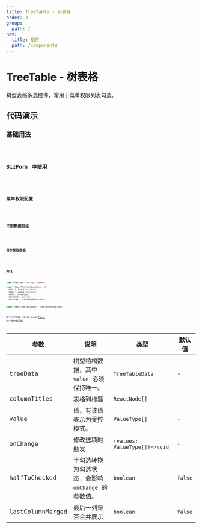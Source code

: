 ```yaml
---
title: TreeTable - 树表格
order: 3
group:
  path: /
nav:
  title: 组件
  path: /components
---
```


# TreeTable - 树表格

树型表格多选控件，常用于菜单权限列表勾选。

## 代码演示

### 基础用法

<code src='./demos/basic.tsx' />

### BizForm 中使用

<code src='./demos/bizform-1.tsx' />

### 菜单权限配置

<code src='./demos/menu-authorize.tsx' />

### 不限数据层级

<code src='./demos/multiple.tsx' />

### 异步获取数据

<code src='./demos/async.tsx' />

## API

```typescript
type ValueType = string | number;

export type TreeTableDataItem = {
  title?: React.ReactNode;
  label?: React.ReactNode;
  value: ValueType;
  disabled?: boolean;
  children?: TreeTableDataItem[];
};

export type TreeTableData = TreeTableDataItem[];
```

除了以下参数，还支持 antd [Table](https://ant.design/components/table-cn/) 的一些参数配置。

| 参数 | 说明 | 类型 | 默认值 |
| --- | --- | --- | --- |
| treeData | 树型结构数据，其中 `value` 必须保持唯一。 | `TreeTableData` | - |
| columnTitles | 表格列标题 | `ReactNode[]` | - |
| value | 值，有该值表示为受控模式。 | `ValueType[]` | `-` |
| onChange | 修改选项时触发 | `(values: ValueType[])=>void` | `-` |
| halfToChecked | 半勾选转换为勾选状态，会影响 `onChange` 的参数值。 | `boolean` | `false` |
| lastColumnMerged | 最后一列是否合并展示 | `boolean` | `false` |
